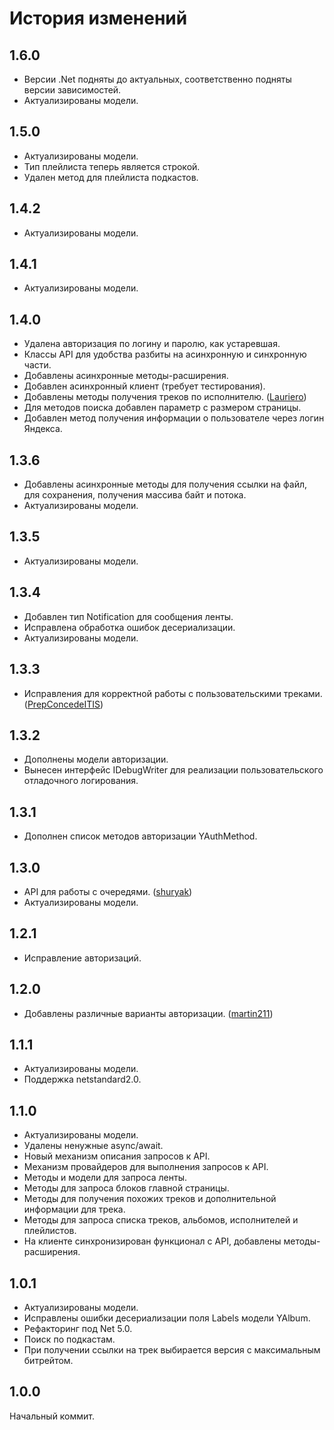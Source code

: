 # История изменений

## 1.6.0
* Версии .Net подняты до актуальных, соответственно подняты версии зависимостей.
* Актуализированы модели.
## 1.5.0
* Актуализированы модели.
* Тип плейлиста теперь является строкой.
* Удален метод для плейлиста подкастов.
## 1.4.2
* Актуализированы модели.
## 1.4.1
* Актуализированы модели.
## 1.4.0
* Удалена авторизация по логину и паролю, как устаревшая.
* Классы API для удобства разбиты на асинхронную и синхронную части.
* Добавлены асинхронные методы-расширения.
* Добавлен асинхронный клиент (требует тестирования).
* Добавлены методы получения треков по исполнителю. ([Lauriero](https://github.com/Lauriero))
* Для методов поиска добавлен параметр с размером страницы.
* Добавлен метод получения информации о пользователе через логин Яндекса.
## 1.3.6
* Добавлены асинхронные методы для получения ссылки на файл, для сохранения, получения массива байт и потока.
* Актуализированы модели.
## 1.3.5
* Актуализированы модели.
## 1.3.4
* Добавлен тип Notification для сообщения ленты.
* Исправлена обработка ошибок десериализации.
* Актуализированы модели.
## 1.3.3
* Исправления для корректной работы с пользовательскими треками. ([PrepConcedeITIS](https://github.com/PrepConcedeITIS))
## 1.3.2
* Дополнены модели авторизации.
* Вынесен интерфейс IDebugWriter для реализации пользовательского отладочного логирования.
## 1.3.1
* Дополнен список методов авторизации YAuthMethod.
## 1.3.0
* API для работы c очередями. ([shuryak](https://github.com/shuryak))
* Актуализированы модели.
## 1.2.1
* Исправление авторизаций.
## 1.2.0
* Добавлены различные варианты авторизации. ([martin211](https://github.com/martin211))
## 1.1.1
* Актуализированы модели.
* Поддержка netstandard2.0.
## 1.1.0
* Актуализированы модели.
* Удалены ненужные async/await.
* Новый механизм описания запросов к API.
* Механизм провайдеров для выполнения запросов к API.
* Методы и модели для запроса ленты.
* Методы для запроса блоков главной страницы.
* Методы для получения похожих треков и дополнительной информации для трека.
* Методы для запроса списка треков, альбомов, исполнителей и плейлистов.
* На клиенте синхронизирован функционал с API, добавлены методы-расширения.
## 1.0.1
* Актуализированы модели.
* Исправлены ошибки десериализации поля Labels модели YAlbum.
* Рефакторинг под Net 5.0.
* Поиск по подкастам.
* При получении ссылки на трек выбирается версия с максимальным битрейтом.
## 1.0.0
Начальный коммит.